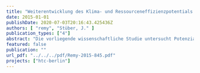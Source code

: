 ```yaml
---
title: "Weiterentwicklung des Klima- und Ressourceneffizienzpotentials durch HTC-Behandlung ausgewählter Berliner Klärschlämme - HTC-Berlin (11443UEPII/2)"
date: 2015-01-01
publishDate: 2020-07-03T20:16:43.425436Z
authors: [ "remy", "Stüber, J." ]
publication_types: ["4"]
abstract: "Die vorliegende wissenschaftliche Studie untersucht Potenziale und Grenzen der Hydrothermalen Karbonisierung (HTC) von entwässertem Klärschlamm zur Verbesserung der Energie- und Klimabilanz der Klärschlammentsorgung in Berlin. Für vier Berliner Klärwerke wurden Laborversuche zur HTC mit entwässertem Klärschlamm durchgeführt, um die Produkte HTC-Filtrat und hochentwässerter Klärschlamm zu charakterisieren. Mit diesen Daten und den Prozessangaben des HTC-Anbieters Terranova wurden Energieund Treibhausgasbilanzen für vier Klärwerke erstellt, die neben dem Referenzzustand 2013 für verschiedene Entsorgungswege auch die Implementierung eines HTC-Prozesses vorsehen. Abschließend wurde das HTC-Verfahren in einem technischen Pilotversuch mit zwei Berliner Klärschlämmen getestet und ebenfalls bilanziert. Die Laborversuche bestätigten die hohe Belastung des HTC-Filtrats mit CSB und N. Die organische Fracht im HTC-Filtrat zeigt im Biomethantest gute anaerobe Abbaubarkeit und einen entsprechenden Faulgasertrag. Der verbleibende CSB ist noch weiter aerob abbaubar (Zahn-Wellens-Test), so dass letztlich zwischen 1-14% der CSB-Fracht im Filtrat (7,4-14,5 g/L) als refraktär angesehen werden. Eine merkliche Rücklösung von Phoshor und Schwermetallen lässt sich erst bei stark sauren Bedingungen während der HTC (pH < 3) feststellen. Die Pilotversuche mit Klärschlamm aus Waßmannsdorf und Münchehofe in der Anlage des Anbieters Terranova konnten aufgrund von Problemen bei der Klärschlammaufgabe nicht kontinuierlich durchgeführt werden. Zudem wurde bei der abschließenden Entwässerung nicht der hohe prognostizierte TR-Gehalt im Klärschlamm erreicht (> 65% TR). Damit bleiben erhebliche Zweifel an der Betriebsstabilität und den prognostizierten Entwässerungsergebnissen bestehen. Die Energie- und Klimabilanz auf Basis der Labordaten und Herstellerangaben zeigt, dass die Einführung eines HTC-Prozesses für alle betrachteten Szenarien deutliche Vorteile bieten kann. Dabei spielt vor allem der erhöhte Faulgasertrag aus dem Prozesswasser (+16-19%) und der hohe Heizwert des hochentwässerten Klärschlamms eine Rolle. Die zusätzlichen Aufwendungen für den Prozess (Erdgas, Strom, Säure) und die höhere Rückbelastung des Klärwerks werden durch die Gutschriften ausgeglichen. Die Abwärme für den HTC-Prozess ist auf allen Klärwerken mit Faulung zu über 90% vorhanden, im Klärwerk Ruhleben sollte dazu eine separate Faulstufe für das HTC-Filtrat vorgesehen werden. Die Bilanzierung auf Basis der Daten aus den Pilotversuchen zeigt jedoch, dass die Vorteile der HTC deutlich geringer ausfallen, wenn Faulgasertrag im Filtrat und Entwässerbarkeit nicht erreicht werden. Der refraktäre CSB aus dem HTC-Filtrat kann im Ablauf der Klärwerke maximal zu einer Erhöhung des CSB-Ablaufwerts von 7-12 mg/L führen, was bei einzelnen Klärwerken eine Überschreitung der Überwachungswerte zur Folge haben kann. Dieser Aspekt ist bei der weiteren Betrachtung des HTC-Verfahrens unbedingt zu berücksichtigen. Eine Kombination von Phosphorrückgewinnung und HTC lässt sich über eine Rückgewinnung aus der Asche der Monoverbrennung oder eine vorgeschaltete P-Extraktion erreichen. Die abgeschätzten Betriebskosten der HTC-Anlage können ggf. durch Einsparungen bei der Schlammentsorgung ausgeglichen werden, wobei die Investitionskosten für eine HTC-Anlage noch unbekannt sind."
featured: false
publication: ""
url_pdf: "../../../pdf/Remy-2015-845.pdf"
projects: ["htc-berlin"]
---
```



